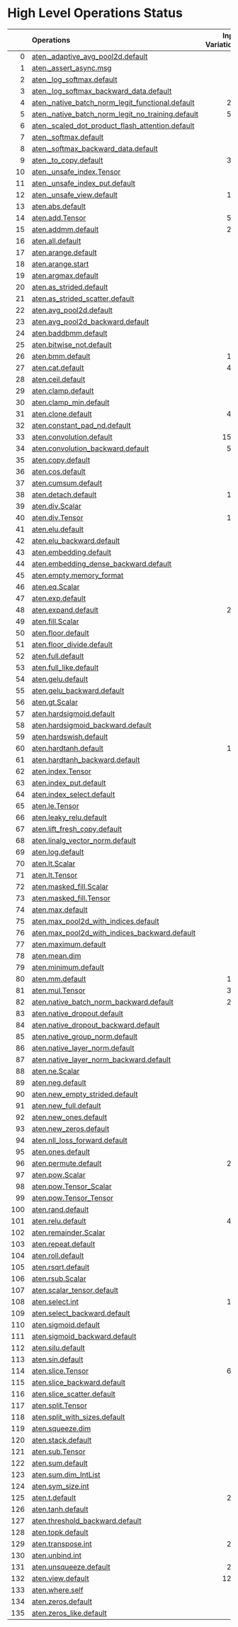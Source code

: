 # High Level Operations Status
|     | Operations                                                                                                           |   Input Variations |   Converted |   Removed |   Fallback | Completed   |   Score |
|----:|:---------------------------------------------------------------------------------------------------------------------|-------------------:|------------:|----------:|-----------:|:------------|--------:|
|   0 | [aten._adaptive_avg_pool2d.default](operations/aten._adaptive_avg_pool2d.default.md)                                 |                  1 |           0 |         0 |          0 | ✘           |    0    |
|   1 | [aten._assert_async.msg](operations/aten._assert_async.msg.md)                                                       |                  1 |           0 |         0 |          0 | ✘           |    0    |
|   2 | [aten._log_softmax.default](operations/aten._log_softmax.default.md)                                                 |                  2 |           0 |         0 |          1 | ✘           |    0    |
|   3 | [aten._log_softmax_backward_data.default](operations/aten._log_softmax_backward_data.default.md)                     |                  1 |           0 |         0 |          0 | ✘           |    0    |
|   4 | [aten._native_batch_norm_legit_functional.default](operations/aten._native_batch_norm_legit_functional.default.md)   |                219 |           0 |         0 |          0 | ✘           |    0    |
|   5 | [aten._native_batch_norm_legit_no_training.default](operations/aten._native_batch_norm_legit_no_training.default.md) |                559 |           0 |         0 |          0 | ✘           |    0    |
|   6 | [aten._scaled_dot_product_flash_attention.default](operations/aten._scaled_dot_product_flash_attention.default.md)   |                 35 |           0 |         0 |          0 | ✘           |    0    |
|   7 | [aten._softmax.default](operations/aten._softmax.default.md)                                                         |                 76 |          50 |         0 |          0 | 🚧          |    0.66 |
|   8 | [aten._softmax_backward_data.default](operations/aten._softmax_backward_data.default.md)                             |                  8 |           0 |         0 |          0 | ✘           |    0    |
|   9 | [aten._to_copy.default](operations/aten._to_copy.default.md)                                                         |                330 |           0 |        34 |          0 | 🚧          |    0.1  |
|  10 | [aten._unsafe_index.Tensor](operations/aten._unsafe_index.Tensor.md)                                                 |                 37 |           0 |         0 |          0 | ✘           |    0    |
|  11 | [aten._unsafe_index_put.default](operations/aten._unsafe_index_put.default.md)                                       |                 18 |           0 |         0 |          0 | ✘           |    0    |
|  12 | [aten._unsafe_view.default](operations/aten._unsafe_view.default.md)                                                 |                133 |          51 |         0 |         73 | 🚧          |    0.38 |
|  13 | [aten.abs.default](operations/aten.abs.default.md)                                                                   |                  2 |           0 |         0 |          2 | ✘           |    0    |
|  14 | [aten.add.Tensor](operations/aten.add.Tensor.md)                                                                     |                594 |         294 |         1 |        175 | 🚧          |    0.5  |
|  15 | [aten.addmm.default](operations/aten.addmm.default.md)                                                               |                289 |         209 |         0 |         40 | 🚧          |    0.72 |
|  16 | [aten.all.default](operations/aten.all.default.md)                                                                   |                  1 |           0 |         0 |          0 | ✘           |    0    |
|  17 | [aten.arange.default](operations/aten.arange.default.md)                                                             |                 43 |           0 |         0 |          0 | ✘           |    0    |
|  18 | [aten.arange.start](operations/aten.arange.start.md)                                                                 |                 25 |           0 |         6 |          0 | 🚧          |    0.24 |
|  19 | [aten.argmax.default](operations/aten.argmax.default.md)                                                             |                  3 |           0 |         0 |          0 | ✘           |    0    |
|  20 | [aten.as_strided.default](operations/aten.as_strided.default.md)                                                     |                 20 |           0 |         0 |          0 | ✘           |    0    |
|  21 | [aten.as_strided_scatter.default](operations/aten.as_strided_scatter.default.md)                                     |                 12 |           0 |         0 |          0 | ✘           |    0    |
|  22 | [aten.avg_pool2d.default](operations/aten.avg_pool2d.default.md)                                                     |                 16 |           0 |         0 |          0 | ✘           |    0    |
|  23 | [aten.avg_pool2d_backward.default](operations/aten.avg_pool2d_backward.default.md)                                   |                  8 |           0 |         0 |          0 | ✘           |    0    |
|  24 | [aten.baddbmm.default](operations/aten.baddbmm.default.md)                                                           |                  3 |           3 |         0 |          0 | ✅          |    1    |
|  25 | [aten.bitwise_not.default](operations/aten.bitwise_not.default.md)                                                   |                  1 |           0 |         0 |          0 | ✘           |    0    |
|  26 | [aten.bmm.default](operations/aten.bmm.default.md)                                                                   |                163 |          98 |         0 |          8 | 🚧          |    0.6  |
|  27 | [aten.cat.default](operations/aten.cat.default.md)                                                                   |                420 |           0 |         0 |          0 | ✘           |    0    |
|  28 | [aten.ceil.default](operations/aten.ceil.default.md)                                                                 |                 14 |           0 |         0 |          0 | ✘           |    0    |
|  29 | [aten.clamp.default](operations/aten.clamp.default.md)                                                               |                 54 |           0 |         0 |          4 | ✘           |    0    |
|  30 | [aten.clamp_min.default](operations/aten.clamp_min.default.md)                                                       |                  9 |           0 |         0 |          0 | ✘           |    0    |
|  31 | [aten.clone.default](operations/aten.clone.default.md)                                                               |                433 |         314 |         0 |         42 | 🚧          |    0.73 |
|  32 | [aten.constant_pad_nd.default](operations/aten.constant_pad_nd.default.md)                                           |                 66 |           4 |         0 |         12 | 🚧          |    0.06 |
|  33 | [aten.convolution.default](operations/aten.convolution.default.md)                                                   |               1552 |           0 |         0 |          0 | ✘           |    0    |
|  34 | [aten.convolution_backward.default](operations/aten.convolution_backward.default.md)                                 |                570 |           0 |         0 |          0 | ✘           |    0    |
|  35 | [aten.copy.default](operations/aten.copy.default.md)                                                                 |                 12 |           0 |         0 |          0 | ✘           |    0    |
|  36 | [aten.cos.default](operations/aten.cos.default.md)                                                                   |                  3 |           0 |         0 |          2 | ✘           |    0    |
|  37 | [aten.cumsum.default](operations/aten.cumsum.default.md)                                                             |                 11 |           5 |         0 |          1 | 🚧          |    0.45 |
|  38 | [aten.detach.default](operations/aten.detach.default.md)                                                             |                120 |           0 |         0 |          0 | ✘           |    0    |
|  39 | [aten.div.Scalar](operations/aten.div.Scalar.md)                                                                     |                 22 |           0 |         0 |          0 | ✘           |    0    |
|  40 | [aten.div.Tensor](operations/aten.div.Tensor.md)                                                                     |                133 |          65 |         0 |          2 | 🚧          |    0.49 |
|  41 | [aten.elu.default](operations/aten.elu.default.md)                                                                   |                  1 |           0 |         0 |          0 | ✘           |    0    |
|  42 | [aten.elu_backward.default](operations/aten.elu_backward.default.md)                                                 |                  1 |           0 |         0 |          0 | ✘           |    0    |
|  43 | [aten.embedding.default](operations/aten.embedding.default.md)                                                       |                 74 |          47 |         1 |          2 | 🚧          |    0.65 |
|  44 | [aten.embedding_dense_backward.default](operations/aten.embedding_dense_backward.default.md)                         |                  3 |           0 |         0 |          0 | ✘           |    0    |
|  45 | [aten.empty.memory_format](operations/aten.empty.memory_format.md)                                                   |                  2 |           0 |         0 |          0 | ✘           |    0    |
|  46 | [aten.eq.Scalar](operations/aten.eq.Scalar.md)                                                                       |                 13 |           3 |         0 |          0 | 🚧          |    0.23 |
|  47 | [aten.exp.default](operations/aten.exp.default.md)                                                                   |                 13 |           2 |         0 |          6 | 🚧          |    0.15 |
|  48 | [aten.expand.default](operations/aten.expand.default.md)                                                             |                290 |           7 |       111 |         10 | 🚧          |    0.41 |
|  49 | [aten.fill.Scalar](operations/aten.fill.Scalar.md)                                                                   |                  7 |           0 |         0 |          0 | ✘           |    0    |
|  50 | [aten.floor.default](operations/aten.floor.default.md)                                                               |                  2 |           0 |         0 |          2 | ✘           |    0    |
|  51 | [aten.floor_divide.default](operations/aten.floor_divide.default.md)                                                 |                  1 |           0 |         0 |          0 | ✘           |    0    |
|  52 | [aten.full.default](operations/aten.full.default.md)                                                                 |                  7 |           1 |         0 |          0 | 🚧          |    0.14 |
|  53 | [aten.full_like.default](operations/aten.full_like.default.md)                                                       |                  6 |           0 |         0 |          0 | ✘           |    0    |
|  54 | [aten.gelu.default](operations/aten.gelu.default.md)                                                                 |                 54 |          44 |         0 |          3 | 🚧          |    0.81 |
|  55 | [aten.gelu_backward.default](operations/aten.gelu_backward.default.md)                                               |                 10 |           0 |         0 |          0 | ✘           |    0    |
|  56 | [aten.gt.Scalar](operations/aten.gt.Scalar.md)                                                                       |                  3 |           0 |         0 |          0 | ✘           |    0    |
|  57 | [aten.hardsigmoid.default](operations/aten.hardsigmoid.default.md)                                                   |                 15 |           0 |         0 |          0 | ✘           |    0    |
|  58 | [aten.hardsigmoid_backward.default](operations/aten.hardsigmoid_backward.default.md)                                 |                  9 |           0 |         0 |          0 | ✘           |    0    |
|  59 | [aten.hardswish.default](operations/aten.hardswish.default.md)                                                       |                 27 |           0 |         0 |          0 | ✘           |    0    |
|  60 | [aten.hardtanh.default](operations/aten.hardtanh.default.md)                                                         |                112 |           6 |         0 |        106 | 🚧          |    0.05 |
|  61 | [aten.hardtanh_backward.default](operations/aten.hardtanh_backward.default.md)                                       |                 93 |           0 |         0 |          0 | ✘           |    0    |
|  62 | [aten.index.Tensor](operations/aten.index.Tensor.md)                                                                 |                 23 |           0 |         0 |          0 | ✘           |    0    |
|  63 | [aten.index_put.default](operations/aten.index_put.default.md)                                                       |                  3 |           0 |         0 |          0 | ✘           |    0    |
|  64 | [aten.index_select.default](operations/aten.index_select.default.md)                                                 |                  1 |           0 |         0 |          0 | ✘           |    0    |
|  65 | [aten.le.Tensor](operations/aten.le.Tensor.md)                                                                       |                  1 |           0 |         0 |          0 | ✘           |    0    |
|  66 | [aten.leaky_relu.default](operations/aten.leaky_relu.default.md)                                                     |                 13 |           2 |         0 |         11 | 🚧          |    0.15 |
|  67 | [aten.lift_fresh_copy.default](operations/aten.lift_fresh_copy.default.md)                                           |                  1 |           0 |         1 |          0 | ✅          |    1    |
|  68 | [aten.linalg_vector_norm.default](operations/aten.linalg_vector_norm.default.md)                                     |                 11 |           0 |         0 |          0 | ✘           |    0    |
|  69 | [aten.log.default](operations/aten.log.default.md)                                                                   |                  6 |           0 |         0 |          0 | ✘           |    0    |
|  70 | [aten.lt.Scalar](operations/aten.lt.Scalar.md)                                                                       |                  6 |           0 |         0 |          0 | ✘           |    0    |
|  71 | [aten.lt.Tensor](operations/aten.lt.Tensor.md)                                                                       |                  1 |           0 |         0 |          0 | ✘           |    0    |
|  72 | [aten.masked_fill.Scalar](operations/aten.masked_fill.Scalar.md)                                                     |                 28 |          12 |         0 |          1 | 🚧          |    0.43 |
|  73 | [aten.masked_fill.Tensor](operations/aten.masked_fill.Tensor.md)                                                     |                  1 |           0 |         1 |          0 | ✅          |    1    |
|  74 | [aten.max.default](operations/aten.max.default.md)                                                                   |                  1 |           0 |         0 |          0 | ✘           |    0    |
|  75 | [aten.max_pool2d_with_indices.default](operations/aten.max_pool2d_with_indices.default.md)                           |                 45 |           0 |         0 |          0 | ✘           |    0    |
|  76 | [aten.max_pool2d_with_indices_backward.default](operations/aten.max_pool2d_with_indices_backward.default.md)         |                 26 |           0 |         0 |          0 | ✘           |    0    |
|  77 | [aten.maximum.default](operations/aten.maximum.default.md)                                                           |                  5 |           1 |         1 |          0 | 🚧          |    0.4  |
|  78 | [aten.mean.dim](operations/aten.mean.dim.md)                                                                         |                 87 |          31 |         0 |         51 | 🚧          |    0.36 |
|  79 | [aten.minimum.default](operations/aten.minimum.default.md)                                                           |                  6 |           3 |         0 |          0 | 🚧          |    0.5  |
|  80 | [aten.mm.default](operations/aten.mm.default.md)                                                                     |                190 |          89 |         0 |         30 | 🚧          |    0.47 |
|  81 | [aten.mul.Tensor](operations/aten.mul.Tensor.md)                                                                     |                394 |         177 |         1 |        100 | 🚧          |    0.45 |
|  82 | [aten.native_batch_norm_backward.default](operations/aten.native_batch_norm_backward.default.md)                     |                219 |           0 |         0 |          0 | ✘           |    0    |
|  83 | [aten.native_dropout.default](operations/aten.native_dropout.default.md)                                             |                  1 |           0 |         0 |          0 | ✘           |    0    |
|  84 | [aten.native_dropout_backward.default](operations/aten.native_dropout_backward.default.md)                           |                  1 |           0 |         0 |          0 | ✘           |    0    |
|  85 | [aten.native_group_norm.default](operations/aten.native_group_norm.default.md)                                       |                 23 |           0 |         0 |          0 | ✘           |    0    |
|  86 | [aten.native_layer_norm.default](operations/aten.native_layer_norm.default.md)                                       |                 86 |          57 |         0 |         15 | 🚧          |    0.66 |
|  87 | [aten.native_layer_norm_backward.default](operations/aten.native_layer_norm_backward.default.md)                     |                 15 |           0 |         0 |          0 | ✘           |    0    |
|  88 | [aten.ne.Scalar](operations/aten.ne.Scalar.md)                                                                       |                  7 |           3 |         0 |          0 | 🚧          |    0.43 |
|  89 | [aten.neg.default](operations/aten.neg.default.md)                                                                   |                  8 |           2 |         0 |          1 | 🚧          |    0.25 |
|  90 | [aten.new_empty_strided.default](operations/aten.new_empty_strided.default.md)                                       |                  6 |           0 |         0 |          0 | ✘           |    0    |
|  91 | [aten.new_full.default](operations/aten.new_full.default.md)                                                         |                  3 |           0 |         0 |          0 | ✘           |    0    |
|  92 | [aten.new_ones.default](operations/aten.new_ones.default.md)                                                         |                  6 |           0 |         0 |          0 | ✘           |    0    |
|  93 | [aten.new_zeros.default](operations/aten.new_zeros.default.md)                                                       |                 40 |           0 |         0 |          0 | ✘           |    0    |
|  94 | [aten.nll_loss_forward.default](operations/aten.nll_loss_forward.default.md)                                         |                  1 |           0 |         0 |          0 | ✘           |    0    |
|  95 | [aten.ones.default](operations/aten.ones.default.md)                                                                 |                  8 |           1 |         0 |          0 | 🚧          |    0.12 |
|  96 | [aten.permute.default](operations/aten.permute.default.md)                                                           |                254 |         111 |         0 |          6 | 🚧          |    0.44 |
|  97 | [aten.pow.Scalar](operations/aten.pow.Scalar.md)                                                                     |                  1 |           0 |         0 |          0 | ✘           |    0    |
|  98 | [aten.pow.Tensor_Scalar](operations/aten.pow.Tensor_Scalar.md)                                                       |                 21 |          12 |         0 |          0 | 🚧          |    0.57 |
|  99 | [aten.pow.Tensor_Tensor](operations/aten.pow.Tensor_Tensor.md)                                                       |                  1 |           0 |         1 |          0 | ✅          |    1    |
| 100 | [aten.rand.default](operations/aten.rand.default.md)                                                                 |                  1 |           0 |         0 |          0 | ✘           |    0    |
| 101 | [aten.relu.default](operations/aten.relu.default.md)                                                                 |                426 |          36 |         0 |        387 | 🚧          |    0.08 |
| 102 | [aten.remainder.Scalar](operations/aten.remainder.Scalar.md)                                                         |                  1 |           0 |         0 |          0 | ✘           |    0    |
| 103 | [aten.repeat.default](operations/aten.repeat.default.md)                                                             |                 13 |           0 |         1 |          8 | 🚧          |    0.08 |
| 104 | [aten.roll.default](operations/aten.roll.default.md)                                                                 |                 24 |           0 |         0 |          0 | ✘           |    0    |
| 105 | [aten.rsqrt.default](operations/aten.rsqrt.default.md)                                                               |                  9 |           8 |         0 |          0 | 🚧          |    0.89 |
| 106 | [aten.rsub.Scalar](operations/aten.rsub.Scalar.md)                                                                   |                 47 |           6 |         0 |          3 | 🚧          |    0.13 |
| 107 | [aten.scalar_tensor.default](operations/aten.scalar_tensor.default.md)                                               |                  1 |           0 |         0 |          0 | ✘           |    0    |
| 108 | [aten.select.int](operations/aten.select.int.md)                                                                     |                111 |           0 |         0 |          0 | ✘           |    0    |
| 109 | [aten.select_backward.default](operations/aten.select_backward.default.md)                                           |                  2 |           0 |         0 |          0 | ✘           |    0    |
| 110 | [aten.sigmoid.default](operations/aten.sigmoid.default.md)                                                           |                 54 |          38 |         0 |         16 | 🚧          |    0.7  |
| 111 | [aten.sigmoid_backward.default](operations/aten.sigmoid_backward.default.md)                                         |                 11 |           0 |         0 |          0 | ✘           |    0    |
| 112 | [aten.silu.default](operations/aten.silu.default.md)                                                                 |                 14 |           0 |         0 |          1 | ✘           |    0    |
| 113 | [aten.sin.default](operations/aten.sin.default.md)                                                                   |                  2 |           0 |         0 |          1 | ✘           |    0    |
| 114 | [aten.slice.Tensor](operations/aten.slice.Tensor.md)                                                                 |                683 |         176 |       151 |         78 | 🚧          |    0.48 |
| 115 | [aten.slice_backward.default](operations/aten.slice_backward.default.md)                                             |                 41 |           0 |         0 |          0 | ✘           |    0    |
| 116 | [aten.slice_scatter.default](operations/aten.slice_scatter.default.md)                                               |                 18 |           0 |         0 |          0 | ✘           |    0    |
| 117 | [aten.split.Tensor](operations/aten.split.Tensor.md)                                                                 |                 16 |           3 |         0 |          0 | 🚧          |    0.19 |
| 118 | [aten.split_with_sizes.default](operations/aten.split_with_sizes.default.md)                                         |                  3 |           0 |         0 |          0 | ✘           |    0    |
| 119 | [aten.squeeze.dim](operations/aten.squeeze.dim.md)                                                                   |                 18 |           9 |         0 |          9 | 🚧          |    0.5  |
| 120 | [aten.stack.default](operations/aten.stack.default.md)                                                               |                 29 |           0 |         0 |          0 | ✘           |    0    |
| 121 | [aten.sub.Tensor](operations/aten.sub.Tensor.md)                                                                     |                 81 |          22 |         0 |         36 | 🚧          |    0.27 |
| 122 | [aten.sum.default](operations/aten.sum.default.md)                                                                   |                  2 |           0 |         0 |          0 | ✘           |    0    |
| 123 | [aten.sum.dim_IntList](operations/aten.sum.dim_IntList.md)                                                           |                 54 |           0 |         0 |          0 | ✘           |    0    |
| 124 | [aten.sym_size.int](operations/aten.sym_size.int.md)                                                                 |                 28 |           0 |         0 |          0 | ✘           |    0    |
| 125 | [aten.t.default](operations/aten.t.default.md)                                                                       |                205 |         167 |         0 |         11 | 🚧          |    0.81 |
| 126 | [aten.tanh.default](operations/aten.tanh.default.md)                                                                 |                 16 |          10 |         0 |          0 | 🚧          |    0.62 |
| 127 | [aten.threshold_backward.default](operations/aten.threshold_backward.default.md)                                     |                 98 |           0 |         0 |          0 | ✘           |    0    |
| 128 | [aten.topk.default](operations/aten.topk.default.md)                                                                 |                  1 |           0 |         0 |          0 | ✘           |    0    |
| 129 | [aten.transpose.int](operations/aten.transpose.int.md)                                                               |                238 |         146 |         0 |         12 | 🚧          |    0.61 |
| 130 | [aten.unbind.int](operations/aten.unbind.int.md)                                                                     |                  3 |           0 |         0 |          0 | ✘           |    0    |
| 131 | [aten.unsqueeze.default](operations/aten.unsqueeze.default.md)                                                       |                205 |          68 |         4 |         45 | 🚧          |    0.35 |
| 132 | [aten.view.default](operations/aten.view.default.md)                                                                 |               1274 |         704 |         0 |        220 | 🚧          |    0.55 |
| 133 | [aten.where.self](operations/aten.where.self.md)                                                                     |                 13 |           3 |         0 |          0 | 🚧          |    0.23 |
| 134 | [aten.zeros.default](operations/aten.zeros.default.md)                                                               |                 14 |           0 |         0 |          0 | ✘           |    0    |
| 135 | [aten.zeros_like.default](operations/aten.zeros_like.default.md)                                                     |                  7 |           2 |         0 |          0 | 🚧          |    0.29 |

